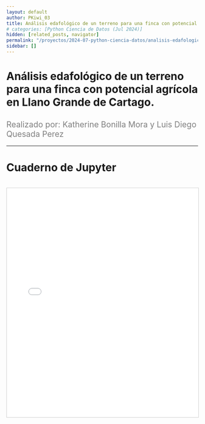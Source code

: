 ```yaml
---
layout: default
author: PKiwi_03
title: Análisis edafológico de un terreno para una finca con potencial agrícola en Llano Grande de Cartago.
# categories: [Python Ciencia de Datos (Jul 2024)]
hidden: [related_posts, navigator]
permalink: "/proyectos/2024-07-python-ciencia-datos/analisis-edafologico-finca.html"
sidebar: []
---
```


# Análisis edafológico de un terreno para una finca con potencial agrícola en Llano Grande de Cartago.

<h2 style="color: gray; font-weight: normal;">
Realizado por: Katherine Bonilla Mora y Luis Diego Quesada Perez
</h2>

---
# Cuaderno de Jupyter

<br>

<iframe 
    src="/assets/html/2024-07-python/katherine_bonilla.html" 
    width="100%" 
    height="600" 
    style="border: 1px solid #ccc;"
></iframe>
